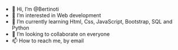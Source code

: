 - 👋 Hi, I’m @Bertinoti
- 👀 I’m interested in Web development
- 🌱 I’m currently learning Html, Css, JavaScript, Bootstrap, SQL and Python
- 💞️ I’m looking to collaborate on everyone
- 📫 How to reach me, by email

<!---
Bertinoti/Bertinoti is a ✨ special ✨ repository because its `README.md` (this file) appears on your GitHub profile.
You can click the Preview link to take a look at your changes.
--->
